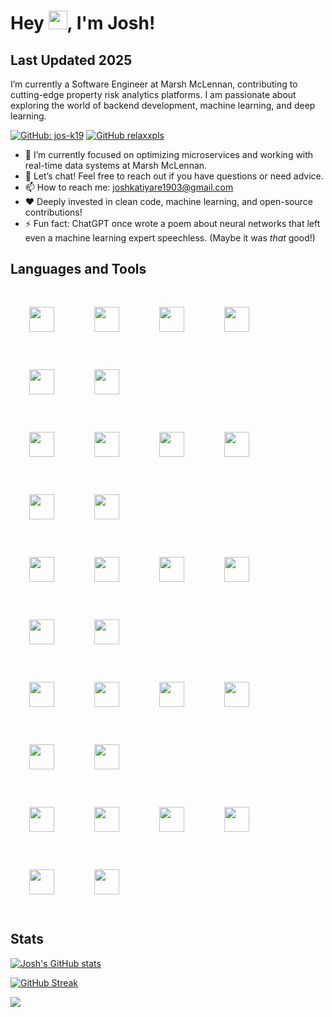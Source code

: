 # Hey <img src="https://raw.githubusercontent.com/MartinHeinz/MartinHeinz/master/wave.gif" width="30px">, I'm Josh!

## Last Updated 2025

I’m currently a Software Engineer at Marsh McLennan, contributing to cutting-edge property risk analytics platforms. I am passionate about exploring the world of backend development, machine learning, and deep learning.

[![GitHub: jos-k19](https://img.shields.io/badge/-jos--k19-blue?style=flat-square&logo=Github&logoColor=white&link=https://github.com/jos-k19)](https://github.com/jos-k19)
[![GitHub relaxxpls](https://img.shields.io/github/followers/jos-k19?label=follow&style=social)](https://github.com/jos-k19)

- 🌱 I’m currently focused on optimizing microservices and working with real-time data systems at Marsh McLennan.
- 💬 Let’s chat! Feel free to reach out if you have questions or need advice.
- 📫 How to reach me: [joshkatiyare1903@gmail.com](mailto:joshkatiyare1903@gmail.com)
- ❤️ Deeply invested in clean code, machine learning, and open-source contributions!
- ⚡ Fun fact: ChatGPT once wrote a poem about neural networks that left even a machine learning expert speechless. (Maybe it was *that* good!)

## Languages and Tools

<div >

  <!-- Tech Stack Icons - Left Aligned with Extra Spacing -->

<!-- Row 1 -->
<img height="40" style="margin: 30px; background: none !important;" src="https://raw.githubusercontent.com/marwin1991/profile-technology-icons/refs/heads/main/icons/github.png">
<img height="40" style="margin: 30px; background: none !important;" src="https://raw.githubusercontent.com/marwin1991/profile-technology-icons/refs/heads/main/icons/intellij.png">
<img height="40" style="margin: 30px; background: none !important;" src="https://raw.githubusercontent.com/marwin1991/profile-technology-icons/refs/heads/main/icons/pycharm.png">
<img height="40" style="margin: 30px; background: none !important;" src="https://raw.githubusercontent.com/marwin1991/profile-technology-icons/refs/heads/main/icons/visual_studio_code.png">
<img height="40" style="margin: 30px; background: none !important;" src="https://raw.githubusercontent.com/marwin1991/profile-technology-icons/refs/heads/main/icons/postman.png">
<img height="40" style="margin: 30px; background: none !important;" src="https://raw.githubusercontent.com/marwin1991/profile-technology-icons/refs/heads/main/icons/jupyter_notebook.png">
<br>

<!-- Row 2 -->
<img height="40" style="margin: 30px; background: none !important;" src="https://raw.githubusercontent.com/marwin1991/profile-technology-icons/refs/heads/main/icons/sonarqube.png">
<img height="40" style="margin: 30px; background: none !important;" src="https://raw.githubusercontent.com/marwin1991/profile-technology-icons/refs/heads/main/icons/html.png">
<img height="40" style="margin: 30px; background: none !important;" src="https://raw.githubusercontent.com/marwin1991/profile-technology-icons/refs/heads/main/icons/css.png">
<img height="40" style="margin: 30px; background: none !important;" src="https://raw.githubusercontent.com/marwin1991/profile-technology-icons/refs/heads/main/icons/javascript.png">
<img height="40" style="margin: 30px; background: none !important;" src="https://raw.githubusercontent.com/marwin1991/profile-technology-icons/refs/heads/main/icons/angular.png">
<img height="40" style="margin: 30px; background: none !important;" src="https://raw.githubusercontent.com/marwin1991/profile-technology-icons/refs/heads/main/icons/react.png">
<br>

<!-- Row 3 -->
<img height="40" style="margin: 30px; background: none !important;" src="https://raw.githubusercontent.com/marwin1991/profile-technology-icons/refs/heads/main/icons/java.png">
<img height="40" style="margin: 30px; background: none !important;" src="https://raw.githubusercontent.com/marwin1991/profile-technology-icons/refs/heads/main/icons/spring.png">
<img height="40" style="margin: 30px; background: none !important;" src="https://raw.githubusercontent.com/marwin1991/profile-technology-icons/refs/heads/main/icons/spring_boot.png">
<img height="40" style="margin: 30px; background: none !important;" src="https://raw.githubusercontent.com/marwin1991/profile-technology-icons/refs/heads/main/icons/maven.png">
<img height="40" style="margin: 30px; background: none !important;" src="https://raw.githubusercontent.com/marwin1991/profile-technology-icons/refs/heads/main/icons/hibernate.png">
<img height="40" style="margin: 30px; background: none !important;" src="https://raw.githubusercontent.com/marwin1991/profile-technology-icons/refs/heads/main/icons/junit.png">
<br>

<!-- Row 4 -->
<img height="40" style="margin: 30px; background: none !important;" src="https://raw.githubusercontent.com/marwin1991/profile-technology-icons/refs/heads/main/icons/c++.png">
<img height="40" style="margin: 30px; background: none !important;" src="https://raw.githubusercontent.com/marwin1991/profile-technology-icons/refs/heads/main/icons/python.png">
<img height="40" style="margin: 30px; background: none !important;" src="https://raw.githubusercontent.com/marwin1991/profile-technology-icons/refs/heads/main/icons/django.png">
<img height="40" style="margin: 30px; background: none !important;" src="https://raw.githubusercontent.com/marwin1991/profile-technology-icons/refs/heads/main/icons/numpy.png">
<img height="40" style="margin: 30px; background: none !important;" src="https://raw.githubusercontent.com/marwin1991/profile-technology-icons/refs/heads/main/icons/pandas.png">
<img height="40" style="margin: 30px; background: none !important;" src="https://raw.githubusercontent.com/marwin1991/profile-technology-icons/refs/heads/main/icons/mysql.png">
<br>

<!-- Row 5 -->
<img height="40" style="margin: 30px; background: none !important;" src="https://raw.githubusercontent.com/marwin1991/profile-technology-icons/refs/heads/main/icons/redis.png">
<img height="40" style="margin: 30px; background: none !important;" src="https://raw.githubusercontent.com/marwin1991/profile-technology-icons/refs/heads/main/icons/mongodb.png">
<img height="40" style="margin: 30px; background: none !important;" src="https://raw.githubusercontent.com/marwin1991/profile-technology-icons/refs/heads/main/icons/docker.png">
<img height="40" style="margin: 30px; background: none !important;" src="https://raw.githubusercontent.com/marwin1991/profile-technology-icons/refs/heads/main/icons/kubernetes.png">
<img height="40" style="margin: 30px; background: none !important;" src="https://raw.githubusercontent.com/marwin1991/profile-technology-icons/refs/heads/main/icons/microsoft_azure.png">
<img height="40" style="margin: 30px; background: none !important;" src="https://raw.githubusercontent.com/marwin1991/profile-technology-icons/refs/heads/main/icons/tensorflow.png">
<br>

</div>


## Stats

[![Josh's GitHub stats](https://github-readme-stats.vercel.app/api?username=jos-k19&show_icons=true&count_private=true&theme=tokyonight)](https://github.com/jos-k19/)

[![GitHub Streak](https://github-readme-streak-stats.herokuapp.com?user=jos-k19&theme=tokyonight&hide_border=true&date_format=M%20j%5B%2C%20Y%5D)](https://github.com/jos-k19/)

![](https://hit.yhype.me/github/profile?user_id=63250453)

